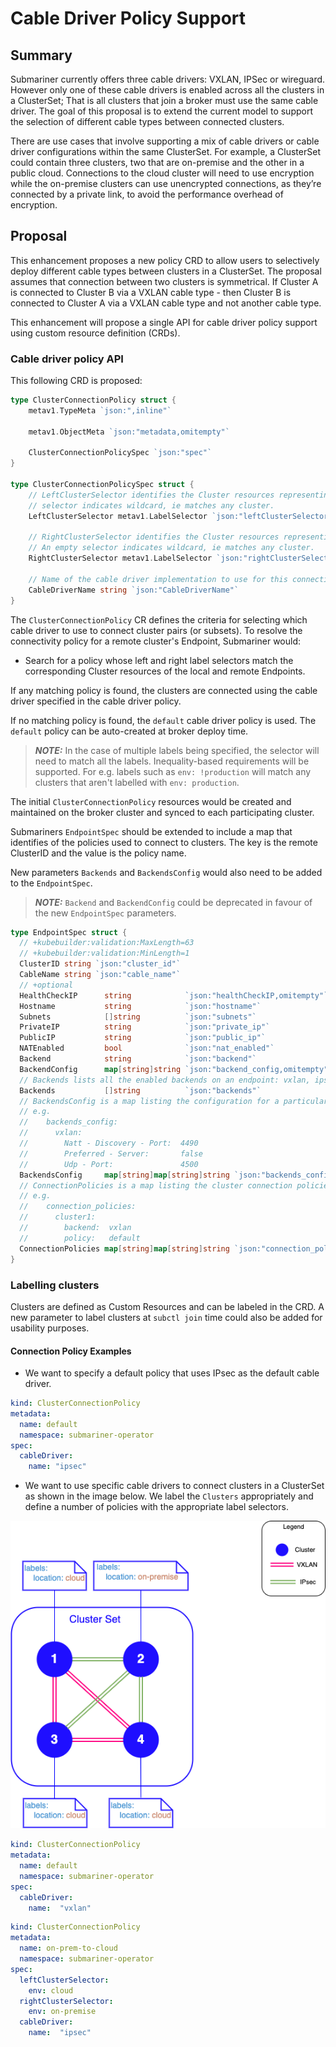 # Cable Driver Policy Support

## Summary

Submariner currently offers three cable drivers: VXLAN, IPSec or wireguard. However only one of these cable drivers
is enabled across all the clusters in a ClusterSet; That is all clusters that join a broker must use the same cable
driver. The goal of this proposal is to extend the current model to support the selection of different cable types
between connected clusters.

There are use cases that involve supporting a mix of cable drivers or cable driver configurations within the same
ClusterSet. For example, a ClusterSet could contain three clusters, two that are on-premise and the other
in a public cloud. Connections to the cloud cluster will need to use encryption while the on-premise clusters can use
unencrypted connections, as they’re connected by a private link, to avoid the performance overhead of encryption.

## Proposal

This enhancement proposes a new policy CRD to allow users to selectively deploy different cable types between clusters
in a ClusterSet. The proposal assumes that connection between two clusters is symmetrical. If Cluster A is connected
to Cluster B via a VXLAN cable type - then Cluster B is connected to Cluster A via a VXLAN cable type and not another
cable type.

This enhancement will propose a single API for cable driver policy support using custom resource definition (CRDs).

### Cable driver policy API

This following CRD is proposed:

```Go
type ClusterConnectionPolicy struct {
    metav1.TypeMeta `json:",inline"`

    metav1.ObjectMeta `json:"metadata,omitempty"`

    ClusterConnectionPolicySpec `json:"spec"`
}

type ClusterConnectionPolicySpec struct {
    // LeftClusterSelector identifies the Cluster resources representing the clusters on one end of a connection. An empty
    // selector indicates wildcard, ie matches any cluster.
    LeftClusterSelector metav1.LabelSelector `json:"leftClusterSelector,omitempty"`

    // RightClusterSelector identifies the Cluster resources representing the clusters on the other end of a connection.
    // An empty selector indicates wildcard, ie matches any cluster.
    RightClusterSelector metav1.LabelSelector `json:"rightClusterSelector,omitempty"`

    // Name of the cable driver implementation to use for this connection.
    CableDriverName string `json:"CableDriverName"`
}
```

The `ClusterConnectionPolicy` CR defines the criteria for selecting which cable driver to use to connect cluster pairs (or subsets).
To resolve the connectivity policy for a remote cluster's Endpoint, Submariner would:

- Search for a policy whose left and right label selectors match the corresponding Cluster resources of the local
  and remote Endpoints.

If any matching policy is found, the clusters are connected using the cable driver specified in the cable driver policy.

If no matching policy is found, the `default` cable driver policy is used. The `default` policy can be auto-created at broker
deploy time.

> **_NOTE:_** In the case of multiple labels being specified, the selector will need to match all the labels.
> Inequality-based requirements will be supported. For e.g. labels such as `env: !production` will match any clusters
> that aren't labelled with `env: production`.

The initial `ClusterConnectionPolicy` resources would be created and maintained on the broker cluster and synced to each
participating cluster.

Submariners `EndpointSpec` should be extended to include a map that identifies of the policies used to connect to clusters. The key
is the remote ClusterID and the value is the policy name.

New parameters `Backends` and `BackendsConfig` would also need to be added to the `EndpointSpec`.

> **_NOTE:_** `Backend` and `BackendConfig` could be deprecated in favour of the new `EndpointSpec` parameters.

```go
type EndpointSpec struct {
  // +kubebuilder:validation:MaxLength=63
  // +kubebuilder:validation:MinLength=1
  ClusterID string `json:"cluster_id"`
  CableName string `json:"cable_name"`
  // +optional
  HealthCheckIP      string            `json:"healthCheckIP,omitempty"`
  Hostname           string            `json:"hostname"`
  Subnets            []string          `json:"subnets"`
  PrivateIP          string            `json:"private_ip"`
  PublicIP           string            `json:"public_ip"`
  NATEnabled         bool              `json:"nat_enabled"`
  Backend            string            `json:"backend"`
  BackendConfig      map[string]string `json:"backend_config,omitempty"`
  // Backends lists all the enabled backends on an endpoint: vxlan, ipsec ...
  Backends           []string          `json:"backends"`
  // BackendsConfig is a map listing the configuration for a particular backend:
  // e.g. 
  //    backends_config:
  //      vxlan:
  //        Natt - Discovery - Port:  4490
  //        Preferred - Server:       false
  //        Udp - Port:               4500
  BackendsConfig     map[string]map[string]string `json:"backends_config,omitempty"`
  // ConnectionPolicies is a map listing the cluster connection policies applied
  // e.g. 
  //    connection_policies:
  //      cluster1:
  //        backend:  vxlan
  //        policy:   default
  ConnectionPolicies map[string]map[string]string `json:"connection_policies,omitempty"`
}
```

### Labelling clusters

Clusters are defined as Custom Resources and can be labeled in the CRD. A new parameter to label clusters at
`subctl join` time could also be added for usability purposes.

#### Connection Policy Examples

- We want to specify a default policy that uses IPsec as the default cable driver.

```yaml
kind: ClusterConnectionPolicy
metadata:
  name: default
  namespace: submariner-operator
spec:
  cableDriver:
    name: "ipsec"
```

- We want to use specific cable drivers to connect clusters in a ClusterSet as shown in the image below. We
label the `Clusters` appropriately and define a number of policies with the appropriate label selectors.

![Finer grained connectivity example](./images/multiple_cables_ep.png)

```yaml
kind: ClusterConnectionPolicy
metadata:
  name: default
  namespace: submariner-operator
spec:
  cableDriver:
    name:  "vxlan"
```

```yaml
kind: ClusterConnectionPolicy
metadata:
  name: on-prem-to-cloud
  namespace: submariner-operator
spec:
  leftClusterSelector:
    env: cloud
  rightClusterSelector:
    env: on-premise
  cableDriver:
    name:  "ipsec"
```

